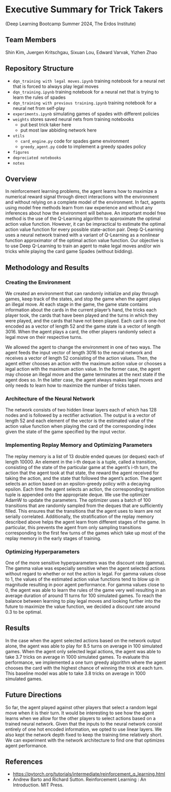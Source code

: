 # Executive Summary for Trick Takers 
(Deep Learning Bootcamp Summer 2024, The Erdos Institute)

## Team Members 
Shin Kim, Juergen Kritschgau, Sixuan Lou, Edward Varvak, Yizhen Zhao 

## Repository Structure 
 - `dqn_training with legal moves.ipynb` training notebook for a neural net that is forced to always play legal moves
 - `dqn_training.ipynb` training notebook for a neural net that is trying to learn the rules of spades
 - `dqn_training with previous training.ipynb` training notebook for a neural net from self-play
 - `experiments.ipynb` simulating games of spades with different policies 
 - `weights` stores saved neural nets from training notebooks
   - put best trick taker here
   - put most law abbiding network here
 - `utils`
   - `card_engine.py` code for spades game environment
   - `greedy_agent.py` code to implement a greedy spades policy
 - `figures`
 - `depreciated notebooks` 
 - `notes` 

## Overview
In reinforcement learning problems, the agent learns how to maximize a numerical reward signal through direct interactions with the environment and without relying on a complete model of the environment. In fact, agents using model free methods learn from raw experience and without any inferences about how the environment will behave. An important model free method is the use of the Q-Learning algorithm to approximate the optimal action value function. However, it can be impractical to estimate the optimal action value function for every possible state-action pair. Deep Q-Learning uses a neural network trained with a variant of Q-Learning as a nonlinear function approximator of the optimal action value function. Our objective is to use Deep Q-Learning to train an agent to make legal moves and/or win tricks while playing the card game Spades (without bidding).

## Methodology and Results
### Creating the Environment
We created an environment that can randomly initialize and play through games, keep track of the states, and stop the game when the agent plays an illegal move. At each stage in the game, the game state contains information about the cards in the current player’s hand, the tricks each player took, the cards that have been played and the turns in which they were played, and the cards that have not been played. Each card is one-hot encoded as a vector of length 52 and the game state is a vector of length 3016. When the agent plays a card, the other players randomly select a legal move on their respective turns.

We allowed the agent to change the environment in one of two ways. The agent feeds the input vector of length 3016 to the neural network and receives a vector of length 52 consisting of the action values. Then, the agent either chooses an action with the maximum action value or chooses a legal action with the maximum action value. In the former case, the agent may choose an illegal move and the game terminates at the next state if the agent does so. In the latter case, the agent always makes legal moves and only needs to learn how to maximize the number of tricks taken. 
  
### Architecture of the Neural Network
The network consists of two hidden linear layers each of which has 128 nodes and is followed by a rectifier activation. The output is a vector of length 52 and each element of the vector is the estimated value of the action value function when playing the card of the corresponding index given the state of the game specified by the input vector.

### Implementing Replay Memory and Optimizing Parameters
The replay memory is a list of 13 double ended queues (or deques) each of length 10000. An element in the i-th deque is a tuple, called a transition, consisting of the state of the particular game at the agent’s i-th turn, the action that the agent took at that state, the reward the agent received for taking the action, and the state that followed the agent’s action. The agent selects an action based on an epsilon-greedy policy with a decaying epsilon. Each time the agent selects an action, the corresponding transition tuple is appended onto the appropriate deque. We use the optimizer AdamW to update the parameters. The optimizer uses a batch of 100 transitions that are randomly sampled from the deques that are sufficiently filled. This ensures that the transitions that the agent uses to learn are not serially correlated. Additionally, the stratification of the replay memory described above helps the agent learn from different stages of the game. In particular, this prevents the agent from only sampling transitions corresponding to the first few turns of the games which take up most of the replay memory in the early stages of training.

### Optimizing Hyperparameters 
One of the more sensitive hyperparameters was the discount rate (gamma). The gamma value was especially sensitive when the agent selected actions without regard to whether or not the action is legal. For gamma values close to 1, the values of the estimated action value functions tend to blow up in magnitude resulting in poor agent performance. For gamma values close to 0, the agent was able to learn the rules of the game very well resulting in an average duration of around 11 turns for 100 simulated games. To reach the balance between learning to play legal moves and looking further into the future to maximize the value function, we decided a discount rate around 0.3 to be optimal.    

## Results
In the case when the agent selected actions based on the network output alone, the agent was able to play for 8.5 turns on average in 100 simulated games. When the agent only selected legal actions, the agent was able to take 3.7 tricks on average in 1000 simulated games. To evaluate this performance, we implemented a one turn greedy algorithm where the agent chooses the card with the highest chance of winning the trick at each turn. This baseline model was able to take 3.8 tricks on average in 1000 simulated games.

## Future Directions 

So far, the agent played against other players that select a random legal move when it is their turn. It would be interesting to see how the agent learns when we allow for the other players to select actions based on a trained neural network.
Given that the inputs to the neural network consist entirely of one hot encoded information, we opted to use linear layers. We also kept the network depth fixed to keep the training time relatively short. We can experiment with the network architecture to find one that optimizes agent performance.


## References

 - https://pytorch.org/tutorials/intermediate/reinforcement_q_learning.html
 - Andrew Barto and Richard Sutton. Reinforcement Learning : An Introduction. MIT Press.
